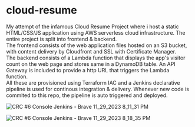 # cloud-resume

My attempt of the infamous Cloud Resume Project where i host a static HTML/CSS/JS application using AWS serverless cloud infrastructure. The entire project is split into frontend & backend.  
The frontend consists of the web application files hosted on an S3 bucket, with content delivery by Cloudfront and SSL with Certificate Manager.  
The backend consists of a Lambda function that displays the app's visitor count on the web page and stores same in a DynamoDB table. An API Gateway is included to provide a http URL that triggers the Lambda function.  
All these are provisioned using Terraform IAC and a Jenkins declarative pipeline is used for continous integration & delivery. Whenever new code is commited to this repo, the pipeline is auto triggered and deployed.  

![CRC #6 Console  Jenkins  - Brave 11_29_2023 8_11_31 PM](https://github.com/Lily-G1/cloud-resume/assets/104821662/3b91724e-7689-47ce-b558-1a695cf4da1f)  

![CRC #6 Console  Jenkins  - Brave 11_29_2023 8_18_35 PM](https://github.com/Lily-G1/cloud-resume/assets/104821662/54de4903-2e21-4be5-82cc-c8cc47860992)  
